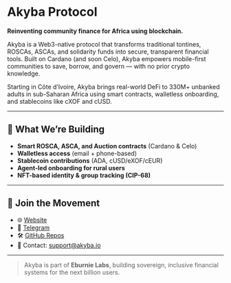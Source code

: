 # Akyba Protocol

**Reinventing community finance for Africa using blockchain.**

Akyba is a Web3-native protocol that transforms traditional tontines, ROSCAs, ASCAs, and solidarity funds into secure, transparent financial tools. Built on Cardano (and soon Celo), Akyba empowers mobile-first communities to save, borrow, and govern — with no prior crypto knowledge.

Starting in Côte d’Ivoire, Akyba brings real-world DeFi to 330M+ unbanked adults in sub-Saharan Africa using smart contracts, walletless onboarding, and stablecoins like cXOF and cUSD.

---

## 🔧 What We’re Building

- **Smart ROSCA, ASCA, and Auction contracts** (Cardano & Celo)
- **Walletless access** (email + phone-based)
- **Stablecoin contributions** (ADA, cUSD/eXOF/cEUR)
- **Agent-led onboarding for rural users**
- **NFT-based identity & group tracking (CIP-68)**

---

## 🚀 Join the Movement

- 🌐 [Website](https://aikenakyba.web.app/)
- 💬 [Telegram](https://t.me/akyba_protocol)
- 🛠️ [GitHub Repos](https://github.com/akyba-protocol)
- 📩 Contact: [support@akyba.io](mailto:angeyobo@gmail.com)

---

> Akyba is part of **Eburnie Labs**, building sovereign, inclusive financial systems for the next billion users.
